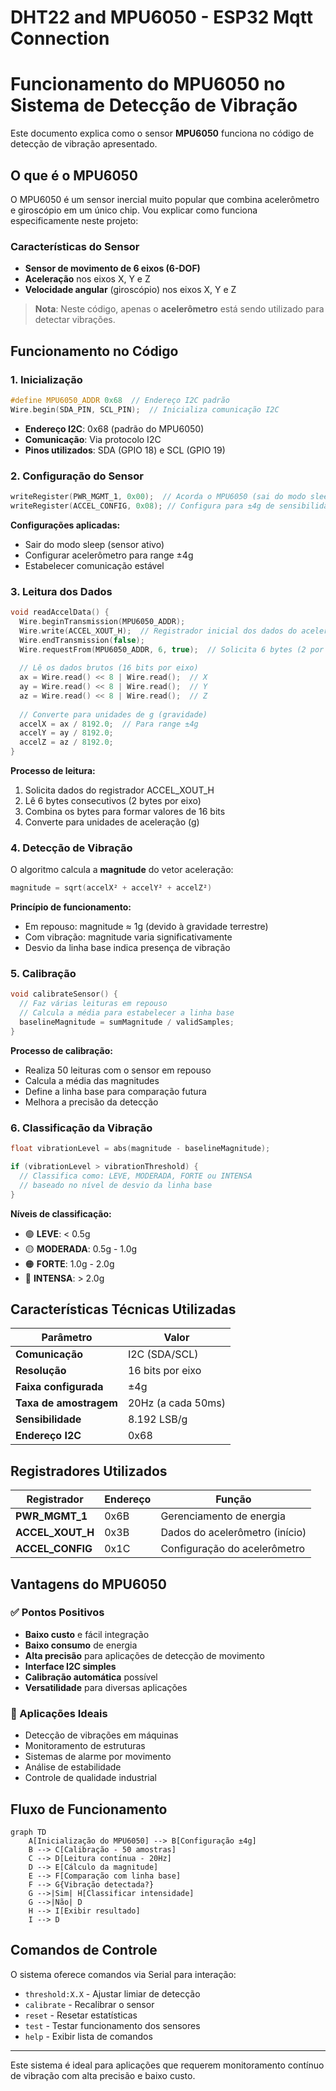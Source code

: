 # DHT22 and MPU6050 - ESP32 Mqtt Connection


# Funcionamento do MPU6050 no Sistema de Detecção de Vibração

Este documento explica como o sensor **MPU6050** funciona no código de detecção de vibração apresentado.

## O que é o MPU6050

O MPU6050 é um sensor inercial muito popular que combina acelerômetro e giroscópio em um único chip. Vou explicar como funciona especificamente neste projeto:

### Características do Sensor
- **Sensor de movimento de 6 eixos (6-DOF)**
- **Aceleração** nos eixos X, Y e Z
- **Velocidade angular** (giroscópio) nos eixos X, Y e Z

> **Nota**: Neste código, apenas o **acelerômetro** está sendo utilizado para detectar vibrações.

## Funcionamento no Código

### 1. Inicialização

```cpp
#define MPU6050_ADDR 0x68  // Endereço I2C padrão
Wire.begin(SDA_PIN, SCL_PIN);  // Inicializa comunicação I2C
```

- **Endereço I2C**: 0x68 (padrão do MPU6050)
- **Comunicação**: Via protocolo I2C
- **Pinos utilizados**: SDA (GPIO 18) e SCL (GPIO 19)

### 2. Configuração do Sensor

```cpp
writeRegister(PWR_MGMT_1, 0x00);  // Acorda o MPU6050 (sai do modo sleep)
writeRegister(ACCEL_CONFIG, 0x08); // Configura para ±4g de sensibilidade
```

**Configurações aplicadas:**
- Sair do modo sleep (sensor ativo)
- Configurar acelerômetro para range ±4g
- Estabelecer comunicação estável

### 3. Leitura dos Dados

```cpp
void readAccelData() {
  Wire.beginTransmission(MPU6050_ADDR);
  Wire.write(ACCEL_XOUT_H);  // Registrador inicial dos dados do acelerômetro
  Wire.endTransmission(false);
  Wire.requestFrom(MPU6050_ADDR, 6, true);  // Solicita 6 bytes (2 por eixo)
  
  // Lê os dados brutos (16 bits por eixo)
  ax = Wire.read() << 8 | Wire.read();  // X
  ay = Wire.read() << 8 | Wire.read();  // Y  
  az = Wire.read() << 8 | Wire.read();  // Z
  
  // Converte para unidades de g (gravidade)
  accelX = ax / 8192.0;  // Para range ±4g
  accelY = ay / 8192.0;
  accelZ = az / 8192.0;
}
```

**Processo de leitura:**
1. Solicita dados do registrador ACCEL_XOUT_H
2. Lê 6 bytes consecutivos (2 bytes por eixo)
3. Combina os bytes para formar valores de 16 bits
4. Converte para unidades de aceleração (g)

### 4. Detecção de Vibração

O algoritmo calcula a **magnitude** do vetor aceleração:

```cpp
magnitude = sqrt(accelX² + accelY² + accelZ²)
```

**Princípio de funcionamento:**
- Em repouso: magnitude ≈ 1g (devido à gravidade terrestre)
- Com vibração: magnitude varia significativamente
- Desvio da linha base indica presença de vibração

### 5. Calibração

```cpp
void calibrateSensor() {
  // Faz várias leituras em repouso
  // Calcula a média para estabelecer a linha base
  baselineMagnitude = sumMagnitude / validSamples;
}
```

**Processo de calibração:**
- Realiza 50 leituras com o sensor em repouso
- Calcula a média das magnitudes
- Define a linha base para comparação futura
- Melhora a precisão da detecção

### 6. Classificação da Vibração

```cpp
float vibrationLevel = abs(magnitude - baselineMagnitude);

if (vibrationLevel > vibrationThreshold) {
  // Classifica como: LEVE, MODERADA, FORTE ou INTENSA
  // baseado no nível de desvio da linha base
}
```

**Níveis de classificação:**
- 🟢 **LEVE**: < 0.5g
- 🟡 **MODERADA**: 0.5g - 1.0g  
- 🟠 **FORTE**: 1.0g - 2.0g
- 🔴 **INTENSA**: > 2.0g

## Características Técnicas Utilizadas

| Parâmetro | Valor |
|-----------|--------|
| **Comunicação** | I2C (SDA/SCL) |
| **Resolução** | 16 bits por eixo |
| **Faixa configurada** | ±4g |
| **Taxa de amostragem** | 20Hz (a cada 50ms) |
| **Sensibilidade** | 8.192 LSB/g |
| **Endereço I2C** | 0x68 |

## Registradores Utilizados

| Registrador | Endereço | Função |
|-------------|----------|---------|
| **PWR_MGMT_1** | 0x6B | Gerenciamento de energia |
| **ACCEL_XOUT_H** | 0x3B | Dados do acelerômetro (início) |
| **ACCEL_CONFIG** | 0x1C | Configuração do acelerômetro |

## Vantagens do MPU6050

### ✅ Pontos Positivos
- **Baixo custo** e fácil integração
- **Baixo consumo** de energia
- **Alta precisão** para aplicações de detecção de movimento
- **Interface I2C simples**
- **Calibração automática** possível
- **Versatilidade** para diversas aplicações

### 🎯 Aplicações Ideais
- Detecção de vibrações em máquinas
- Monitoramento de estruturas
- Sistemas de alarme por movimento
- Análise de estabilidade
- Controle de qualidade industrial

## Fluxo de Funcionamento

```mermaid
graph TD
    A[Inicialização do MPU6050] --> B[Configuração ±4g]
    B --> C[Calibração - 50 amostras]
    C --> D[Leitura contínua - 20Hz]
    D --> E[Cálculo da magnitude]
    E --> F[Comparação com linha base]
    F --> G{Vibração detectada?}
    G -->|Sim| H[Classificar intensidade]
    G -->|Não| D
    H --> I[Exibir resultado]
    I --> D
```

## Comandos de Controle

O sistema oferece comandos via Serial para interação:

- `threshold:X.X` - Ajustar limiar de detecção
- `calibrate` - Recalibrar o sensor
- `reset` - Resetar estatísticas
- `test` - Testar funcionamento dos sensores
- `help` - Exibir lista de comandos

---

Este sistema é ideal para aplicações que requerem monitoramento contínuo de vibração com alta precisão e baixo custo.
